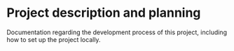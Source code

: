 # Project description and planning

Documentation regarding the development process of this project, including how to set up the project locally.

